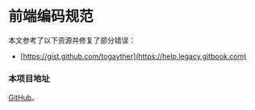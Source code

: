 # 前端编码规范

本文参考了以下资源并修复了部分错误：
* [https://gist.github.com/togayther](https://help.legacy.gitbook.com)

### 本项目地址

[GitHub](https://github.com/zzl81cn/fed-code-standard)。